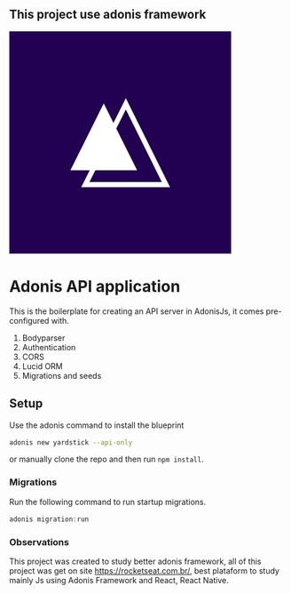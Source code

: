 ## This project use adonis framework

![Adonis image](./images/adonis.jpg)


# Adonis API application

This is the boilerplate for creating an API server in AdonisJs, it comes pre-configured with.

1. Bodyparser
2. Authentication
3. CORS
4. Lucid ORM
5. Migrations and seeds

## Setup

Use the adonis command to install the blueprint

```bash
adonis new yardstick --api-only
```

or manually clone the repo and then run `npm install`.


### Migrations

Run the following command to run startup migrations.

```js
adonis migration:run
```


### Observations

This project was created to study better adonis framework, all of this project was get on site https://rocketseat.com.br/, best plataform to study mainly Js using Adonis Framework and React, React Native.
